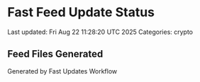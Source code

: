 # Fast Feed Update Status
Last updated: Fri Aug 22 11:28:20 UTC 2025
Categories: crypto

## Feed Files Generated

Generated by Fast Updates Workflow
